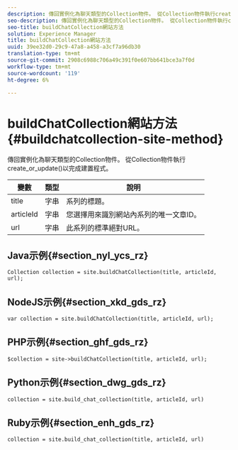 ```yaml
---
description: 傳回實例化為聊天類型的Collection物件。 從Collection物件執行create_or_update()以完成建置程式。
seo-description: 傳回實例化為聊天類型的Collection物件。 從Collection物件執行create_or_update()以完成建置程式。
seo-title: buildChatCollection網站方法
solution: Experience Manager
title: buildChatCollection網站方法
uuid: 39ee32d0-29c9-47a8-a458-a3cf7a96db30
translation-type: tm+mt
source-git-commit: 2908c6988c706a49c391f0e607bb641bce3a7f0d
workflow-type: tm+mt
source-wordcount: '119'
ht-degree: 6%

---
```



# buildChatCollection網站方法{#buildchatcollection-site-method}

傳回實例化為聊天類型的Collection物件。 從Collection物件執行create_or_update()以完成建置程式。

| 變數 | 類型 | 說明 |
|--- |--- |--- |
| title | 字串 | 系列的標題。 |
| articleId | 字串 | 您選擇用來識別網站內系列的唯一文章ID。 |
| url | 字串 | 此系列的標準絕對URL。 |

## Java示例{#section_nyl_ycs_rz}

```
Collection collection = site.buildChatCollection(title, articleId, url); 
```

## NodeJS示例{#section_xkd_gds_rz}

```
var collection = site.buildChatCollection(title, articleId, url); 
```

## PHP示例{#section_ghf_gds_rz}

```
$collection = site->buildChatCollection(title, articleId, url); 
```

## Python示例{#section_dwg_gds_rz}

```
collection = site.build_chat_collection(title, articleId, url) 
```

## Ruby示例{#section_enh_gds_rz}

```
collection = site.build_chat_collection(title, articleId, url)
```
